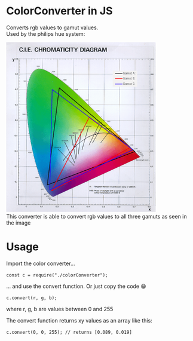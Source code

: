 # ColorConverter in JS
Converts rgb values to gamut values.<br>
Used by the philips hue system:

<img src="color.png" style="width: 400px"><br>
This converter is able to convert rgb values to all three gamuts as seen in the image

# Usage
Import the color converter...<br>
    
    const c = require("./colorConverter");

... and use the convert function. Or just copy the code :grin:

    c.convert(r, g, b);

where r, g, b are values between 0 and 255

The convert function returns xy values as an array like this:

    c.convert(0, 0, 255); // returns [0.089, 0.019]